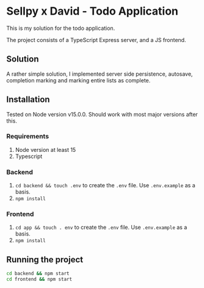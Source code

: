 # Sellpy x David - Todo Application

This is my solution for the todo application.

The project consists of a TypeScript Express server, and a JS frontend.

## Solution

A rather simple solution, I implemented server side persistence, autosave, completion marking and marking entire lists as complete.

## Installation

Tested on Node version v15.0.0. Should work with most major versions after this.

### Requirements

1. Node version at least 15
2. Typescript

### Backend

1. `cd backend && touch .env` to create the `.env` file. Use `.env.example` as a basis.
2. `npm install`

### Frontend

1. `cd app && touch . env` to create the `.env` file. Use `.env.example` as a basis.
2. `npm install`

## Running the project

```bash
cd backend && npm start
cd frontend && npm start
```

